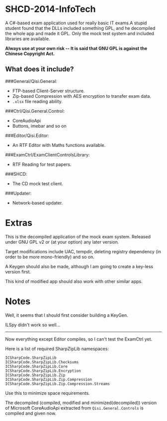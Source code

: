 SHCD-2014-InfoTech
====
A C#-based exam application used for really basic IT exams.A stupid student found that the DLLs included something GPL, and he decompiled the whole app and made it GPL. Only the mock test system and included libraries are available. 

**Always use at your own risk -- It is said that GNU GPL is against the Chinese Copyright Act.**

What does it include?
----
###General/Qisi.General:
+ FTP-based Client-Server structure.
+ Zip-based Compression with AES encryption to transfer exam data.
+ `.xlsx` file reading ability.

###Ctrl/Qisi.General.Control:
+ CoreAudioApi
+ Buttons, imebar and so on

###Editor/Qisi.Editor:
+ An RTF Editor with Maths functions available.

###ExamCtrl/ExamClientControlsLibrary:
+ RTF Reading for test papers.

###SHCD:
+ The CD mock test client.

###Updater:
+ Network-based updater.

Extras
====
This is the decompiled application of the mock exam system. Released under GNU GPL v2 or (at your option) any later version.

Target modifications include UAC, tempdir, deleting registry dependency (in order to be more mono-friendly) and so on.

A Keygen should also be made, although I am going to create a key-less version first.

This kind of modified app should also work with other similar apps. 

Notes
====
Well, it seems that I should first consider building a KeyGen.

ILSpy didn't work so well...
<hr />
Now everything except Editor compiles, so I can't test the ExamCtrl yet.

Here is a list of required SharpZipLib namespaces:
```
ICSharpCode.SharpZipLib
ICSharpCode.SharpZipLib.Checksums
ICSharpCode.SharpZipLib.Core
ICSharpCode.SharpZipLib.Encryption
ICSharpCode.SharpZipLib.Zip
ICSharpCode.SharpZipLib.Zip.Compression
ICSharpCode.SharpZipLib.Zip.Compression.Streams
```
Use this to minimize space requirements.

The decompiled (compiled, modified and minimized(decompiled)) version of Microsoft CoreAudioApi extracted from `Qisi.General.Controls` is compiled and given now.
